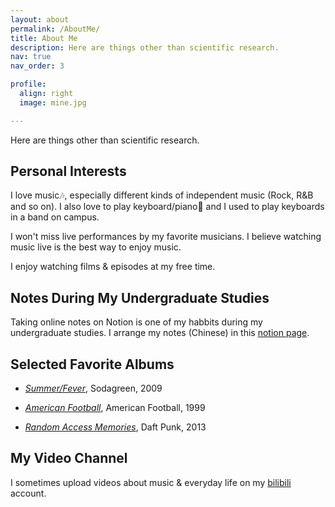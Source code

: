 ```yaml
---
layout: about
permalink: /AboutMe/
title: About Me
description: Here are things other than scientific research.
nav: true
nav_order: 3

profile:
  align: right
  image: mine.jpg

---
```

Here are things other than scientific research.


## Personal Interests

I love music🎶, especially different kinds of independent music (Rock, R&B and so on). I also love to play keyboard/piano🎹 and I used to play keyboards in a band on campus.

I won't miss live performances by my favorite musicians. I believe watching music live is the best way to enjoy music.

I enjoy watching films & episodes at my free time.


## Notes During My Undergraduate Studies

Taking online notes on Notion is one of my habbits during my undergraduate studies. I arrange my notes (Chinese) in this <a href="https://skillful-vest-b8d.notion.site/Courses-in-ZJU-075c751a53964946814bcd0541c75d32">notion page</a>.


## Selected Favorite Albums

* *<a href="https://open.spotify.com/album/7iRBwwZ1BSFAyxDgvmz7fZ">Summer/Fever</a>*, Sodagreen, 2009

* *<a href="https://open.spotify.com/album/70OkRXiiwdTCtZ9YiPBzPp">American Football</a>*, American Football, 1999

* *<a href="https://open.spotify.com/album/4m2880jivSbbyEGAKfITCa">Random Access Memories</a>*, Daft Punk, 2013


## My Video Channel

I sometimes upload videos about music & everyday life on my <a href="https://space.bilibili.com/175349833">bilibili</a> account.